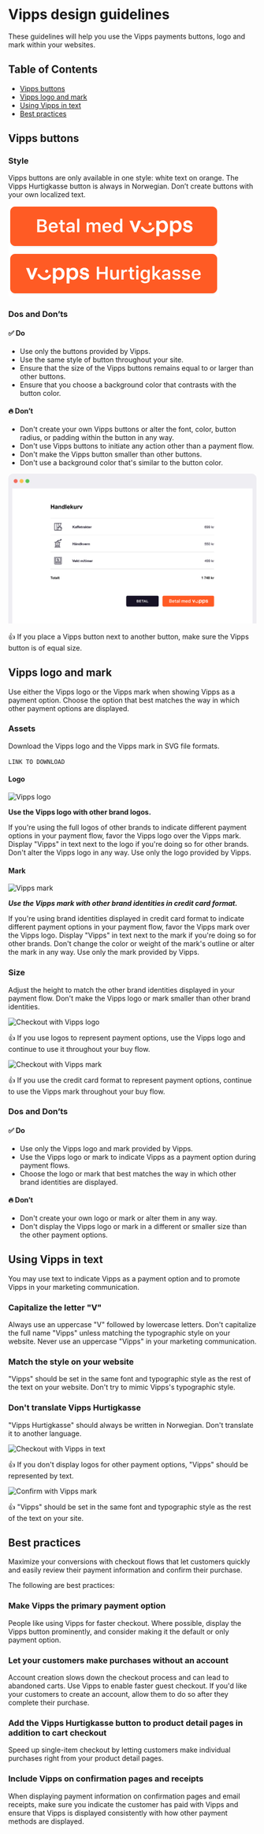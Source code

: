 # Vipps design guidelines

These guidelines will help you use the Vipps payments buttons, logo and mark within your websites.

## Table of Contents

* [Vipps buttons](#vipps-buttons)
* [Vipps logo and mark](#vipps-logo-and-mark)
* [Using Vipps in text](#using-vipps-in-text)
* [Best practices](#best-practices)


## Vipps buttons

### Style
Vipps buttons are only available in one style: white text on orange. The Vipps Hurtigkasse button is always in Norwegian. Don’t create buttons with your own localized text.

![Vipps payment button styles](images/style.png)

### Dos and Don’ts

#### ✅ Do
- Use only the buttons provided by Vipps.
- Use the same style of button throughout your site.
- Ensure that the size of the Vipps buttons remains equal to or larger than other buttons.
- Ensure that you choose a background color that contrasts with the button color.

#### 🔥 Don’t
- Don't create your own Vipps buttons or alter the font, color, button radius, or padding within the button in any way.
- Don't use Vipps buttons to initiate any action other than a payment flow.
- Don't make the Vipps button smaller than other buttons.
- Don't use a background color that's similar to the button color.

![Cart with two buttons](images/cart-two-buttons.png)

👍 If you place a Vipps button next to another button, make sure the Vipps button is of equal size.



## Vipps logo and mark
Use either the Vipps logo or the Vipps mark when showing Vipps as a payment option. Choose the option that best matches the way in which other payment options are displayed.

### Assets
Download the Vipps logo and the Vipps mark in SVG file formats.

```LINK TO DOWNLOAD```

#### Logo

![Vipps logo](images/logo.png)

**Use the Vipps logo with other brand logos.**

If you're using the full logos of other brands to indicate different payment options in your payment flow, favor the Vipps logo over the Vipps mark. Display "Vipps" in text next to the logo if you're doing so for other brands. Don't alter the Vipps logo in any way. Use only the logo provided by Vipps.

#### Mark

![Vipps mark](images/mark.png)

***Use the Vipps mark with other brand identities in credit card format.***

If you're using brand identities displayed in credit card format to indicate different payment options in your payment flow, favor the Vipps mark over the Vipps logo. Display "Vipps" in text next to the mark if you're doing so for other brands. Don't change the color or weight of the mark's outline or alter the mark in any way. Use only the mark provided by Vipps.

### Size
Adjust the height to match the other brand identities displayed in your payment flow. Don't make the Vipps logo or mark smaller than other brand identities.

![Checkout with Vipps logo](images/checkout-logo.png)

👍 If you use logos to represent payment options, use the Vipps logo and continue to use it throughout your buy flow.

![Checkout with Vipps mark](images/checkout-mark.png)

👍 If you use the credit card format to represent payment options, continue to use the Vipps mark throughout your buy flow.


### Dos and Don’ts

#### ✅ Do

* Use only the Vipps logo and mark provided by Vipps.
* Use the Vipps logo or mark to indicate Vipps as a payment option during payment flows.
* Choose the logo or mark that best matches the way in which other brand identities are displayed.

#### 🔥 Don’t

* Don't create your own logo or mark or alter them in any way.
* Don't display the Vipps logo or mark in a different or smaller size than the other payment options.


## Using Vipps in text
You may use text to indicate Vipps as a payment option and to promote Vipps in your marketing communication.

### Capitalize the letter "V"
Always use an uppercase "V" followed by lowercase letters. Don't capitalize the full name "Vipps" unless matching the typographic style on your website. Never use an uppercase "Vipps" in your marketing communication.

### Match the style on your website
"Vipps" should be set in the same font and typographic style as the rest of the text on your website. Don't try to mimic Vipps's typographic style.

### Don't translate Vipps Hurtigkasse
"Vipps Hurtigkasse" should always be written in Norwegian. Don't translate it to another language.

![Checkout with Vipps in text](images/card-text.png)

👍 If you don't display logos for other payment options, "Vipps" should be represented by text.

![Confirm with Vipps mark](images/confirm-mark.png)

👍 "Vipps" should be set in the same font and typographic style as the rest of the text on your site.


## Best practices

Maximize your conversions with checkout flows that let customers quickly and easily review their payment information and confirm their purchase.

The following are best practices:

### Make Vipps the primary payment option
People like using Vipps for faster checkout. Where possible, display the Vipps button prominently, and consider making it the default or only payment option.

### Let your customers make purchases without an account
Account creation slows down the checkout process and can lead to abandoned carts. Use Vipps to enable faster guest checkout. If you'd like your customers to create an account, allow them to do so after they complete their purchase.

### Add the Vipps Hurtigkasse button to product detail pages in addition to cart checkout
Speed up single-item checkout by letting customers make individual purchases right from your product detail pages.

### Include Vipps on confirmation pages and receipts
When displaying payment information on confirmation pages and email receipts, make sure you indicate the customer has paid with Vipps and ensure that Vipps is displayed consistently with how other payment methods are displayed.
